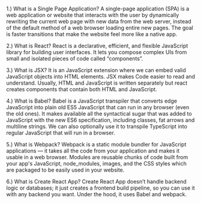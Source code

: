 1.) What is a Single Page Application?
A single-page application (SPA) is a web application or website that interacts with the user by dynamically rewriting the current web page with new data from the web server, instead of the default method of a web browser loading entire new pages. The goal is faster transitions that make the website feel more like a native app.

2.) What is React?
React is a declarative, efficient, and flexible JavaScript library for building user interfaces. It lets you compose complex UIs from small and isolated pieces of code called “components”.

3.) What is JSX?
It is an JavaScript extension where we can embed valid JavaScript objects into HTML elements. JSX makes Code easier to read and understand. Usually, HTML and JavaScript is written separately but react creates components that contain both HTML and JavaScript.

4.) What is Babel?
Babel is a JavaScript transpiler that converts edge JavaScript into plain old ES5 JavaScript that can run in any browser (even the old ones).
It makes available all the syntactical sugar that was added to JavaScript with the new ES6 specification, including classes, fat arrows and multiline strings.
We can also optionally use it to transpile TypeScript into regular JavaScript that will run in a browser.

5.) What is Webpack?
Webpack is a static module bundler for JavaScript applications — it takes all the code from your application and makes it usable in a web browser. Modules are reusable chunks of code built from your app's JavaScript, node_modules, images, and the CSS styles which are packaged to be easily used in your website.

6.) What is Create React App?
Create React App doesn’t handle backend logic or databases; it just creates a frontend build pipeline, so you can use it with any backend you want. Under the hood, it uses Babel and webpack.